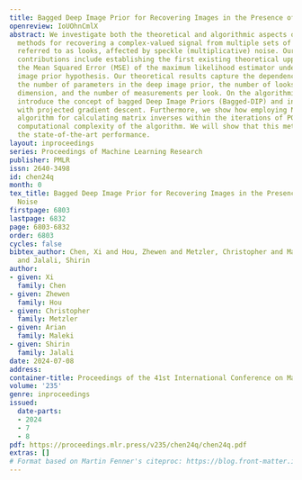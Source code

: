 ```yaml
---
title: Bagged Deep Image Prior for Recovering Images in the Presence of Speckle Noise
openreview: IoUOhnCmlX
abstract: We investigate both the theoretical and algorithmic aspects of likelihood-based
  methods for recovering a complex-valued signal from multiple sets of measurements,
  referred to as looks, affected by speckle (multiplicative) noise. Our theoretical
  contributions include establishing the first existing theoretical upper bound on
  the Mean Squared Error (MSE) of the maximum likelihood estimator under the deep
  image prior hypothesis. Our theoretical results capture the dependence of MSE upon
  the number of parameters in the deep image prior, the number of looks, the signal
  dimension, and the number of measurements per look. On the algorithmic side, we
  introduce the concept of bagged Deep Image Priors (Bagged-DIP) and integrate them
  with projected gradient descent. Furthermore, we show how employing Newton-Schulz
  algorithm for calculating matrix inverses within the iterations of PGD reduces the
  computational complexity of the algorithm. We will show that this method achieves
  the state-of-the-art performance.
layout: inproceedings
series: Proceedings of Machine Learning Research
publisher: PMLR
issn: 2640-3498
id: chen24q
month: 0
tex_title: Bagged Deep Image Prior for Recovering Images in the Presence of Speckle
  Noise
firstpage: 6803
lastpage: 6832
page: 6803-6832
order: 6803
cycles: false
bibtex_author: Chen, Xi and Hou, Zhewen and Metzler, Christopher and Maleki, Arian
  and Jalali, Shirin
author:
- given: Xi
  family: Chen
- given: Zhewen
  family: Hou
- given: Christopher
  family: Metzler
- given: Arian
  family: Maleki
- given: Shirin
  family: Jalali
date: 2024-07-08
address:
container-title: Proceedings of the 41st International Conference on Machine Learning
volume: '235'
genre: inproceedings
issued:
  date-parts:
  - 2024
  - 7
  - 8
pdf: https://proceedings.mlr.press/v235/chen24q/chen24q.pdf
extras: []
# Format based on Martin Fenner's citeproc: https://blog.front-matter.io/posts/citeproc-yaml-for-bibliographies/
---
```

